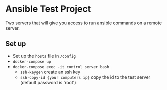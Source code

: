 # Ansible Test Project
Two servers that will give you access to run ansible commands on a remote server.



## Set up
- Set up the `hosts` file in `/config`
- `docker-compose up`
- `docker-compose exec -it control_server bash`
    - `ssh-keygen` create an ssh key
    - `ssh-copy-id {your computers ip}` copy the id to the test server (default password is 'root')
    